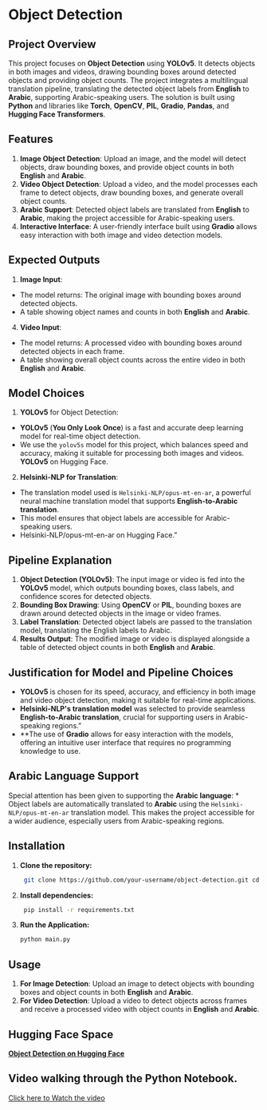 # Object Detection

## Project Overview
This project focuses on **Object Detection** using **YOLOv5**. It detects objects in both images and videos, drawing bounding boxes around detected objects and providing object counts. The project integrates a multilingual translation pipeline, translating the detected object labels from **English** to **Arabic**, supporting Arabic-speaking users. The solution is built using **Python** and libraries like **Torch**, **OpenCV**, **PIL**, **Gradio**, **Pandas**, and **Hugging Face Transformers**.

## Features
1. **Image Object Detection**: Upload an image, and the model will detect objects, draw bounding boxes, and provide object counts in both **English** and **Arabic**.
2. **Video Object Detection**: Upload a video, and the model processes each frame to detect objects, draw bounding boxes, and generate overall object counts.
3. **Arabic Support**: Detected object labels are translated from **English** to **Arabic**, making the project accessible for Arabic-speaking users.
4. **Interactive Interface**: A user-friendly interface built using **Gradio** allows easy interaction with both image and video detection models.

## Expected Outputs
1. **Image Input**:
- The model returns: The original image with bounding boxes around detected objects.
- A table showing object names and counts in both **English** and **Arabic**.
4. **Video Input**:
- The model returns: A processed video with bounding boxes around detected objects in each frame.
- A table showing overall object counts across the entire video in both **English** and **Arabic**.

## Model Choices
1. **YOLOv5** for Object Detection: 
- **YOLOv5** (**You Only Look Once**) is a fast and accurate deep learning model for real-time object detection.
-  We use the `yolov5s` model for this project, which balances speed and accuracy, making it suitable for processing both images and videos.
**YOLOv5** on Hugging Face.

2. **Helsinki-NLP for Translation**:
- The translation model used is `Helsinki-NLP/opus-mt-en-ar`, a powerful neural machine translation model that supports **English-to-Arabic translation**.
- This model ensures that object labels are accessible for Arabic-speaking users.
- Helsinki\-NLP/opus\-mt\-en\-ar on Hugging Face.”

## Pipeline Explanation
1. **Object Detection (YOLOv5)**: The input image or video is fed into the **YOLOv5** model, which outputs bounding boxes, class labels, and confidence scores for detected objects.
2. **Bounding Box Drawing**:  Using **OpenCV** or **PIL**, bounding boxes are drawn around detected objects in the image or video frames.
3. **Label Translation**:  Detected object labels are passed to the translation model, translating the English labels to Arabic.
4. **Results Output**:  The modified image or video is displayed alongside a table of detected object counts in both **English** and **Arabic**.

## Justification for Model and Pipeline Choices
- **YOLOv5** is chosen for its speed, accuracy, and efficiency in both image and video object detection, making it suitable for real-time applications.
- **Helsinki-NLP's translation model** was selected to provide seamless **English-to-Arabic translation**, crucial for supporting users in Arabic-speaking regions.”
- **The use of **Gradio** allows for easy interaction with the models, offering an intuitive user interface that requires no programming knowledge to use.

## Arabic Language Support
Special attention has been given to supporting the **Arabic language**: * Object labels are automatically translated to **Arabic** using the `Helsinki-NLP/opus-mt-en-ar` translation model. This makes the project accessible for a wider audience, especially users from Arabic-speaking regions.

## Installation

1. **Clone the repository:** 
   ```bash
    git clone https://github.com/your-username/object-detection.git cd object-detection
   ```
2. **Install dependencies:**
   ```bash
    pip install -r requirements.txt
   ```
4. **Run the Application:**
   ```bash
   python main.py
   ```
## Usage
1. **For Image Detection**: Upload an image to detect objects with bounding boxes and object counts in both **English** and **Arabic**.
2. **For Video Detection**: Upload a video to detect objects across frames and receive a processed video with object counts in **English** and **Arabic**.
   
## Hugging Face Space

[**Object Detection on Hugging Face**](https://huggingface.co/spaces/RakanAlsheraiwi/ObjectDetection)

## Video walking through the Python Notebook.
[Click here to Watch the video](https://drive.google.com/file/d/1IkXMdy0wsMt87r0W9Ae1P7TLg-owXXZB/view?usp=sharing)




